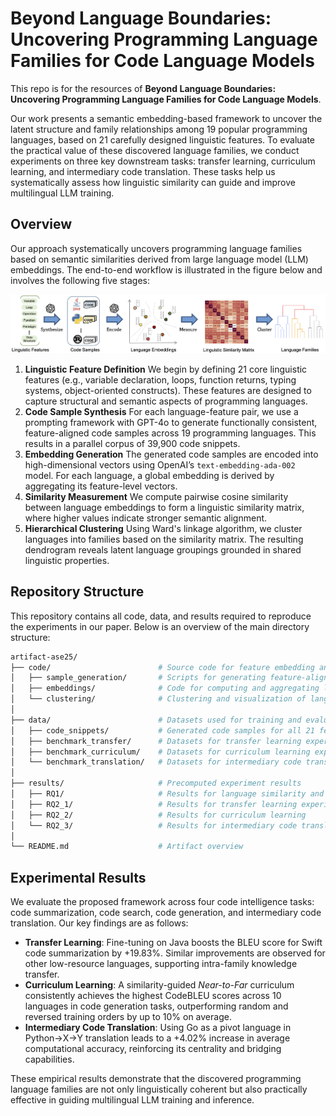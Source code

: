 # Beyond Language Boundaries: Uncovering Programming Language Families for Code Language Models

This repo is for the resources of **Beyond Language Boundaries: Uncovering Programming Language Families for Code Language Models**. 

Our work presents a semantic embedding-based framework to uncover the latent structure and family relationships among 19 popular programming languages, based on 21 carefully designed linguistic features. To evaluate the practical value of these discovered language families, we conduct experiments on three key downstream tasks: transfer learning, curriculum learning, and intermediary code translation. These tasks help us systematically assess how linguistic similarity can guide and improve multilingual LLM training.

## Overview

Our approach systematically uncovers programming language families based on semantic similarities derived from large language model (LLM) embeddings. The end-to-end workflow is illustrated in the figure below and involves the following five stages:

<img src="./figs/RQ1approach.png" width="750">

1. **Linguistic Feature Definition**
   We begin by defining 21 core linguistic features (e.g., variable declaration, loops, function returns, typing systems, object-oriented constructs). These features are designed to capture structural and semantic aspects of programming languages.
2. **Code Sample Synthesis**
   For each language-feature pair, we use a prompting framework with GPT-4o to generate functionally consistent, feature-aligned code samples across 19 programming languages. This results in a parallel corpus of 39,900 code snippets.
3. **Embedding Generation**
   The generated code samples are encoded into high-dimensional vectors using OpenAI’s `text-embedding-ada-002` model. For each language, a global embedding is derived by aggregating its feature-level vectors.
4. **Similarity Measurement**
   We compute pairwise cosine similarity between language embeddings to form a linguistic similarity matrix, where higher values indicate stronger semantic alignment.
5. **Hierarchical Clustering**
   Using Ward's linkage algorithm, we cluster languages into families based on the similarity matrix. The resulting dendrogram reveals latent language groupings grounded in shared linguistic properties.

## Repository Structure

This repository contains all code, data, and results required to reproduce the experiments in our paper. Below is an overview of the main directory structure:

```bash
artifact-ase25/
├── code/                        # Source code for feature embedding and clustering
│   ├── sample_generation/       # Scripts for generating feature-aligned code samples with LLMs
│   ├── embeddings/              # Code for computing and aggregating language embeddings
│   └── clustering/              # Clustering and visualization of language families
│
├── data/                        # Datasets used for training and evaluation
│   ├── code_snippets/           # Generated code samples for all 21 features × 19 languages
│   ├── benchmark_transfer/      # Datasets for transfer learning experiments (RQ2.1)
│   ├── benchmark_curriculum/    # Datasets for curriculum learning experiments (RQ2.2)
│   └── benchmark_translation/   # Datasets for intermediary code translation experiments (RQ2.3)
│
├── results/                     # Precomputed experiment results
│   ├── RQ1/                     # Results for language similarity and clustering
│   ├── RQ2_1/                   # Results for transfer learning experiments
│   ├── RQ2_2/                   # Results for curriculum learning
│   └── RQ2_3/                   # Results for intermediary code translation
│
└── README.md                    # Artifact overview

```

## Experimental Results

We evaluate the proposed framework across four code intelligence tasks: code summarization, code search, code generation, and intermediary code translation. Our key findings are as follows:

- **Transfer Learning**: Fine-tuning on Java boosts the BLEU score for Swift code summarization by +19.83%. Similar improvements are observed for other low-resource languages, supporting intra-family knowledge transfer.
- **Curriculum Learning**: A similarity-guided *Near-to-Far* curriculum consistently achieves the highest CodeBLEU scores across 10 languages in code generation tasks, outperforming random and reversed training orders by up to 10% on average.
- **Intermediary Code Translation**: Using Go as a pivot language in Python→X→Y translation leads to a +4.02% increase in average computational accuracy, reinforcing its centrality and bridging capabilities.

These empirical results demonstrate that the discovered programming language families are not only linguistically coherent but also practically effective in guiding multilingual LLM training and inference.

